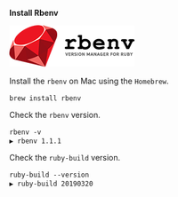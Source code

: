 **Install Rbenv**

![Rbenv](/README/images/1-2-rbenv-logo.png)

Install the `rbenv` on Mac using the `Homebrew`.
```
brew install rbenv
```

Check the `rbenv` version.
```
rbenv -v
▶ rbenv 1.1.1
```

Check the `ruby-build` version.
```
ruby-build --version
▶ ruby-build 20190320
```

